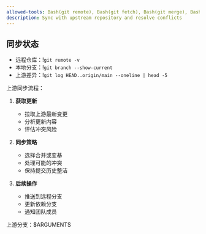 ```yaml
---
allowed-tools: Bash(git remote), Bash(git fetch), Bash(git merge), Bash(git rebase), Bash(git push)
description: Sync with upstream repository and resolve conflicts
---
```


## 同步状态
- 远程仓库：!`git remote -v`
- 本地分支：!`git branch --show-current`
- 上游差异：!`git log HEAD..origin/main --oneline | head -5`

上游同步流程：

1. **获取更新**
   - 拉取上游最新变更
   - 分析更新内容
   - 评估冲突风险

2. **同步策略**
   - 选择合并或变基
   - 处理可能的冲突
   - 保持提交历史整洁

3. **后续操作**
   - 推送到远程分支
   - 更新依赖分支
   - 通知团队成员

上游分支：$ARGUMENTS
